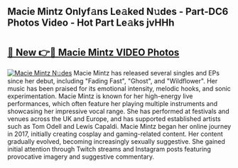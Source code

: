 ## Macie Mintz Onlyf𝚊ns Le𝚊ked N𝚞des - Part-DC6 Photos Video - Hot Part Le𝚊ks jvHHh

# <h2><a href="http://ab20852.deff.icu/?id=Macie+Mintz">🔗 New 👉🔴 Macie Mintz VIDEO Photos</a></h2>

[![Macie Mintz N𝚞des](https://i.imgur.com/rIISA9y.gif)](http://ab20852.deff.icu/?id=Macie+Mintz)
Macie Mintz has released several singles and EPs since her debut, including "Fading Fast", "Ghost", and "Wildflower". Her music has been praised for its emotional intensity, melodic hooks, and sonic experimentation. Macie Mintz is known for her high-energy live performances, which often feature her playing multiple instruments and showcasing her impressive vocal range. She has performed at festivals and venues across the UK and Europe, and has supported established artists such as Tom Odell and Lewis Capaldi. Macie Mintz began her online journey in 2017, initially creating cosplay and gaming-related content. Her content gradually evolved, becoming increasingly sexually suggestive. She gained initial attention through Twitch streams and Instagram posts featuring provocative imagery and suggestive commentary.
